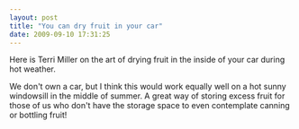 ```yaml
---
layout: post
title: "You can dry fruit in your car"
date: 2009-09-10 17:31:25
---
```


Here is Terri Miller on the art of drying fruit in the inside of your car during hot weather.

We don't own a car, but I think this would work equally well on a hot sunny windowsill in the middle of summer. A great way of storing excess fruit for those of us who don't have the storage space to even contemplate canning or bottling fruit!